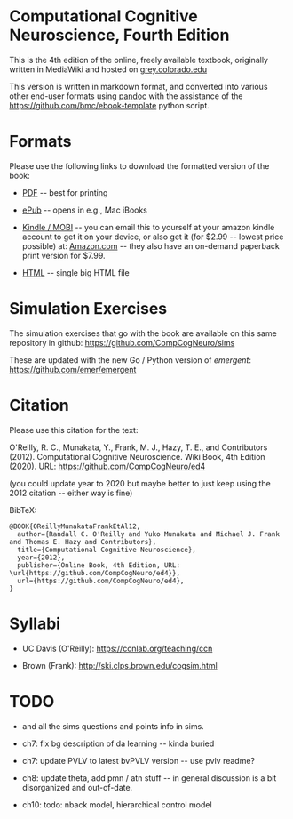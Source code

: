 # Computational Cognitive Neuroscience, Fourth Edition

This is the 4th edition of the online, freely available textbook, originally written in MediaWiki and hosted on [grey.colorado.edu]([https://grey.colorado.edu/CompCogNeuro/index.php/CCNBook/Main)

This version is written in markdown format, and converted into various other end-user formats using [pandoc](https://pandoc.org/index.html) with the assistance of the https://github.com/bmc/ebook-template python script.

# Formats

Please use the following links to download the formatted version of the book:

* [PDF](https://github.com/CompCogNeuro/ed4/releases/download/v1.0.0/ccnbook_ed4.pdf) -- best for printing

* [ePub](https://github.com/CompCogNeuro/ed4/releases/download/v1.0.0/ccnbook_ed4.epub) -- opens in e.g., Mac iBooks

* [Kindle / MOBI](https://github.com/CompCogNeuro/ed4/releases/download/v1.0.0/ccnbook_ed4.epub) -- you can email this to yourself at your amazon kindle account to get it on your device, or also get it (for $2.99 -- lowest price possible) at: [Amazon.com](https://www.amazon.com//dp/B007H9YWAG) -- they also have an on-demand paperback print version for $7.99.

* [HTML](https://github.com/CompCogNeuro/ed4/releases/download/v1.0.0/ccnbook_ed4.html) -- single big HTML file

# Simulation Exercises

The simulation exercises that go with the book are available on this same repository in github: https://github.com/CompCogNeuro/sims

These are updated with the new Go / Python version of *emergent*: https://github.com/emer/emergent

# Citation

Please use this citation for the text:

O'Reilly, R. C., Munakata, Y., Frank, M. J., Hazy, T. E., and Contributors (2012). Computational Cognitive Neuroscience. Wiki Book, 4th Edition (2020). URL: https://github.com/CompCogNeuro/ed4

(you could update year to 2020 but maybe better to just keep using the 2012 citation -- either way is fine)

BibTeX:

```
@BOOK{OReillyMunakataFrankEtAl12,
  author={Randall C. O'Reilly and Yuko Munakata and Michael J. Frank and Thomas E. Hazy and Contributors},
  title={Computational Cognitive Neuroscience},
  year={2012},
  publisher={Online Book, 4th Edition, URL: \url{https://github.com/CompCogNeuro/ed4}},
  url={https://github.com/CompCogNeuro/ed4},
}
```

# Syllabi

* UC Davis (O'Reilly): https://ccnlab.org/teaching/ccn

* Brown (Frank): http://ski.clps.brown.edu/cogsim.html


# TODO

* and all the sims questions and points info in sims.

* ch7: fix bg description of da learning -- kinda buried
* ch7: update PVLV to latest bvPVLV version -- use pvlv readme?

* ch8: update theta, add pmn / atn stuff -- in general discussion is a bit disorganized and out-of-date.

* ch10: todo: nback model, hierarchical control model

